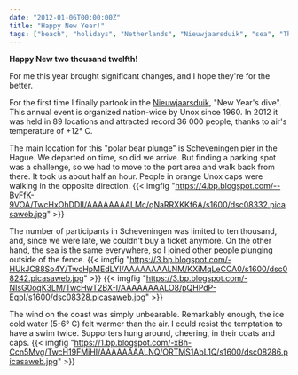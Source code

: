 ```yaml
---
date: "2012-01-06T00:00:00Z"
title: "Happy New Year!"
tags: ["beach", "holidays", "Netherlands", "Nieuwjaarsduik", "sea", "The Hague"]
---
```


**Happy New two thousand twelfth!**

For me this year brought significant changes, and I hope they're for the better.

<!--more-->

For the first time I finally partook in the [Nieuwjaarsduik](http://www.unox.nl/nl/event/nieuwjaarsduik), "New Year's dive". This annual event is organized nation-wide by Unox since 1960. In 2012 it was held in 89 locations and attracted record 36 000 people, thanks to air's temperature of +12° C.

The main location for this "polar bear plunge" is Scheveningen pier in the Hague. We departed on time, so did we arrive. But finding a parking spot was a challenge, so we had to move to the port area and walk back from there. It took us about half an hour. People in orange Unox caps were walking in the opposite direction.
{{< imgfig "https://4.bp.blogspot.com/--BvFfK-9VOA/TwcHxOhDDII/AAAAAAAALMc/qNaRRXKKf6A/s1600/dsc08332.picasaweb.jpg" >}}

The number of participants in Scheveningen was limited to ten thousand, and, since we were late, we couldn't buy a ticket anymore. On the other hand, the sea is the same everywhere, so I joined other people plunging outside of the fence.
{{< imgfig "https://3.bp.blogspot.com/-HUkJC88So4Y/TwcHpMEdLYI/AAAAAAAALNM/KXiMqLeCCA0/s1600/dsc08242.picasaweb.jpg" >}}
{{< imgfig "https://3.bp.blogspot.com/-NIsG0oqK3LM/TwcHwT2BX-I/AAAAAAAALO8/pQHPdP-EqpI/s1600/dsc08328.picasaweb.jpg" >}}

The wind on the coast was simply unbearable. Remarkably enough, the ice cold water (5-6° C) felt warmer than the air. I could resist the temptation to have a swim twice. Supporters hung around, cheering, in their coats and caps.
{{< imgfig "https://1.bp.blogspot.com/-xBh-Ccn5Mvg/TwcH19FMiHI/AAAAAAAALNQ/ORTMS1AbL1Q/s1600/dsc08286.picasaweb.jpg" >}}
